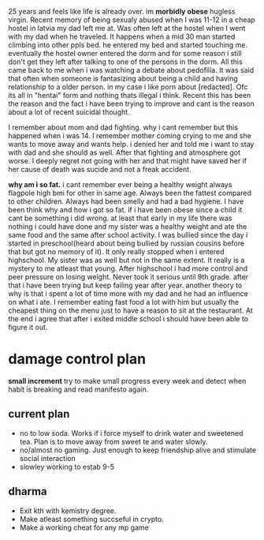 25 years and feels like life is already over. im **morbidly obese** hugless virgin. Recent memory of being sexualy abused when I was 11-12 in a cheap hostel in latvia my dad left me at. Was often left at the hostel when I went with my dad when he traveled.
It happens when a mid 30 man started climbing into other ppls bed. he entered my bed and started touching me. eventually the hostel owner entered the dorm and for some reason i still don't get they left after talking to one of the persons in the dorm. All this came back to me when i was watching a debate about pedofilia. It was said that often when someone is fantasizing about being a child and having relationship to a older person. in my case i like porn about [redacted]. Ofc its all in "hentai" form and nothing thats illegal i think. Recent this has been the reason and the fact i have been trying to improve and cant is the reason about a lot of recent suicidal thought.
 
I remember about mom and dad fighting. why i cant remember but this happened when i was 14. I remember mother coming crying to me and she wants to move away and wants help. i denied her and told me i want to stay with dad and she should as well. After that fighting and atmosphere got worse. I deeply regret not going with her and that might have saved her if her cause of death was sucide and not a freak accident.
 
**why am i so fat.** i cant remember ever being a healthy weight always flagpole high bmi for other in same age. Always been the fattest compared to other children. Always had been smelly and had a bad hygiene. I have been think why and how i got so fat. if i have been obese since a child it cant be something i did wrong. at least that early in my life there was nothing i could have done and my sister was a healthy weight and ate the same food and the same after school activity. I was bullied since the day i started in preschool(heard about being bullied by russian cousins before that but got no memory of it). It only really stopped when i entered highschool. My sister was as well but not in the same extent. It really is a mystery to me atleast that young. After highschool i had more control and peer pressure on losing weight. Never took it serious until 9th grade. after that i have been trying but keep failing year after year.
    another theory to why is that i spent a lot of time more with my dad and he had an influence on what i ate. I remember eating fast food a lot with him but usually the cheapest thing on the menu just to have a reason to sit at the restaurant. At the end i agree that after i exited middle school i should have been able to figure it out.
 
 
# damage control plan
**small increment** try to make small progress every week and detect when habit is breaking and read manifesto again.
## current plan
- no to low soda. Works if i force myself to drink water and sweetened tea. Plan is to move away from sweet te and water slowly.
- no/almost no gaming. Just enough to keep friendship alive and stimulate social interaction
- slowley working to estab 9-5

## dharma
- Exit kth with kemistry degree. 
- Make atleast something succseful in crypto. 
- Make a working cheat for any mp game

